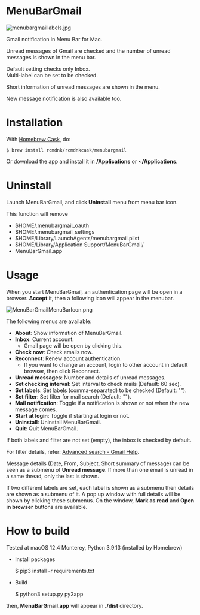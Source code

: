 # MenuBarGmail

![menubargmaillabels.jpg](menubargmaillabels.jpg)


Gmail notification in Menu Bar for Mac.

Unread messages of Gmail are checked and the number of unread messages is shown in the menu bar.

Default setting checks only Inbox. \
Multi-label can be set to be checked.

Short information of unread messages are shown in the menu.

New message notification is also available too.

# Installation

With [Homebrew Cask](http://caskroom.io/), do:

    $ brew install rcmdnk/rcmdnkcask/menubargmail

Or download the app and install it in **/Applications** or **~/Applications**.

# Uninstall

Launch MenuBarGmail, and click **Uninstall** menu from menu bar icon.

This function will remove

* $HOME/.menubargmail_oauth
* $HOME/.menubargmail_settings
* $HOME/Library/LaunchAgents/menubargmail.plist
* $HOME/Library/Application Support/MenuBarGmail/
* MenuBarGmail.app

# Usage

When you start MenuBarGmail, an authentication page will be open in a browser.
**Accept** it, then a following icon will appear in the menubar.

![MenuBarGmailMenuBarIcon.png](MenuBarGmailMenuBarIcon.png)

The following menus are available:

* **About**: Show information of MenuBarGmail.
* **Inbox**: Current account.
    * Gmail page will be open by clicking this.
* **Check now**: Check emails now.
* **Reconnect**: Renew account authentication.
    * If you want to change an account, login to other account in default browser, then click Reconnect.
* **Unread messages**: Number and details of unread messages.
* **Set checking interval**: Set interval to check mails (Default: 60 sec).
* **Set labels**: Set labels (comma-separated) to be checked (Default: "").
* **Set filter**: Set filter for mail search (Default: "").
* **Mail notification**: Toggle if a notification is shown or not when the new message comes.
* **Start at login**: Toggle if starting at login or not.
* **Uninstall**: Uninstall MenuBarGmail.
* **Quit**: Quit MenuBarGmail.

If both labels and filter are not set (empty), the inbox is checked by default.

For filter details, refer: [Advanced search - Gmail Help](https://support.google.com/mail/answer/7190).

Message details (Date, From, Subject, Short summary of message) can be seen as a submenu of **Unread message**. If more than one email is unread in a same thread, only the last is shown.

If two different labels are set, each label is shown as a submenu then details are shown as a submenu of it. A pop up window with full details will be shown by clicking these submenus. On the window, **Mark as read** and **Open in browser** buttons are available.

# How to build

Tested at macOS 12.4 Monterey, Python 3.9.13 (installed by Homebrew)

* Install packages

    $ pip3 install -r requirements.txt

* Build

    $ python3 setup.py py2app

then, **MenuBarGmail.app** will appear in **./dist** directory.
